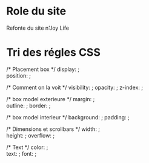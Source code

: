# Role du site
Refonte du site n'Joy Life

# Tri des régles CSS
 /* Placement box */
  display: ;    
  position: ;

  /* Comment on la voit */
  visibility: ; 
  opacity: ;
  z-index: ;

  /* box model exterieure */
  margin: ;     
  outline: ;
  border: ;
  
  /* box model interieur */
  background: ; 
  padding: ;

  /* Dimensions et scrollbars */
  width: ;      
  height: ;
  overflow: ;

  /* Text */
  color: ;      
  text: ;
  font: ;
